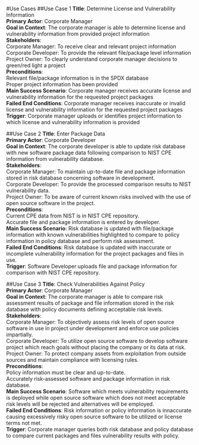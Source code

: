#Use Cases
##Use Case 1
__Title__: Determine License and Vulnerability Information<br/>
__Primary Actor__: Corporate Manager<br/>
__Goal in Context__: The corporate manager is able to determine license and vulnerability information from provided project information<br/>
__Stakeholders__: <br/>
  Corporate Manager: To receive clear and relevant project information<br/>
  Corporate Developer: To provide the relevant file/package level information<br/> 
  Project Owner: To clearly understand corporate manager decisions to green/red light a project <br/>
__Preconditions__:<br/>
  Relevant file/package information is in the SPDX database<br/>
  Proper project information has been provided  <br/>
__Main Success Scenario__: Corporate manager receives accurate license and vulnerability information for the requested project packages<br/>
__Failed End Conditions__: Corporate manager receives inaccurate or invalid license and vulnerability information for the requested project packages<br/>
__Trigger__: Corporate manager uploads or identifies project information to which license and vulnerability information is provided<br/>

##Use Case 2
__Title__: Enter Package Data<br/>
__Primary Actor__: Corporate Developer<br/>
__Goal in Context__: The corporate developer is able to update risk database with new software package data following comparison to NIST CPE information from vulnerability database.<br/>
__Stakeholders__: <br/>
  Corporate Manager: To maintain up-to-date file and package information stored in risk database concerning software in development.<br/>
  Corporate Developer: To provide the processed comparison results to NIST vulnerability data.<br/> 
  Project Owner: To be aware of current known risks involved with the use of open source software in the project.<br/>
__Preconditions__:<br/>
  Current CPE data from NIST is in NIST CPE repository.<br/>
  Accurate file and package information is entered by developer.<br/>
__Main Success Scenario__: Risk database is updated with file/package information with known vulnerabilities highlighted to compare to policy information in policy database and perform risk assessment.<br/>
__Failed End Conditions__: Risk database is updated with inaccurate or incomplete vulnerability information for the project packages and files in use.<br/>
__Trigger__: Software Developer uploads file and package information for comparison with NIST CPE repository.<br/>

##Use Case 3
__Title__: Check Vulnerabilities Against Policy<br/>
__Primary Actor__: Corporate Manager<br/>
__Goal in Context__: The corporate manager is able to compare risk assessment results of package and file information stored in the risk database with policy documents defining acceptable risk levels.<br/>
__Stakeholders__: <br/>
  Corporate Manager: To objectively assess risk levels of open source software in use in project under development and enforce use policies impartially.<br/>
  Corporate Developer: To utilize open source software to develop software project which reach goals without placing the company or its data at risk.<br/> 
  Project Owner: To protect company assets from exploitation from outside sources and maintain compliance with licensing rules.<br/>
__Preconditions__:<br/>
  Policy information must be clear and up-to-date.<br/>
  Accurately risk-assessed software and package information in risk database.<br/>
__Main Success Scenario__: Software which meets vulnerability requirements is deployed while open source software which does not meet acceptable risk levels will be rejected and alternatives will be employed.<br/>
__Failed End Conditions__: Risk information or policy information is innaccurate causing excessively risky open source software to be utilized or license terms not met.<br/>
__Trigger__: Corporate manager queries both risk database and policy database to compare current packages and files vulnerability results with policy.<br/>
